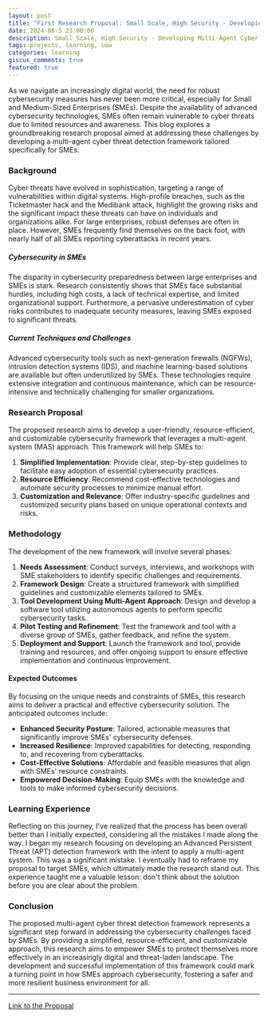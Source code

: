 ```yaml
---
layout: post
title: "First Research Proposal: Small Scale, High Security - Developing Multi-Agent Cyber Threat Detection Framework for SMEs"
date: 2024-06-5 23:00:00
description: Small Scale, High Security - Developing Multi-Agent Cyber Threat Detection Framework for SMEs
tags: projects, learning, uow
categories: learning
giscus_comments: true
featured: true
---
```


As we navigate an increasingly digital world, the need for robust cybersecurity measures has never been more critical, especially for Small and Medium-Sized Enterprises (SMEs). Despite the availability of advanced cybersecurity technologies, SMEs often remain vulnerable to cyber threats due to limited resources and awareness. This blog explores a groundbreaking research proposal aimed at addressing these challenges by developing a multi-agent cyber threat detection framework tailored specifically for SMEs.

### Background

Cyber threats have evolved in sophistication, targeting a range of vulnerabilities within digital systems. High-profile breaches, such as the Ticketmaster hack and the Medibank attack, highlight the growing risks and the significant impact these threats can have on individuals and organizations alike. For large enterprises, robust defenses are often in place. However, SMEs frequently find themselves on the back foot, with nearly half of all SMEs reporting cyberattacks in recent years.

##### Cybersecurity in SMEs

The disparity in cybersecurity preparedness between large enterprises and SMEs is stark. Research consistently shows that SMEs face substantial hurdles, including high costs, a lack of technical expertise, and limited organizational support. Furthermore, a pervasive underestimation of cyber risks contributes to inadequate security measures, leaving SMEs exposed to significant threats.

##### Current Techniques and Challenges

Advanced cybersecurity tools such as next-generation firewalls (NGFWs), intrusion detection systems (IDS), and machine learning-based solutions are available but often underutilized by SMEs. These technologies require extensive integration and continuous maintenance, which can be resource-intensive and technically challenging for smaller organizations.

### Research Proposal

The proposed research aims to develop a user-friendly, resource-efficient, and customizable cybersecurity framework that leverages a multi-agent system (MAS) approach. This framework will help SMEs to:

1. **Simplified Implementation**: Provide clear, step-by-step guidelines to facilitate easy adoption of essential cybersecurity practices.
2. **Resource Efficiency**: Recommend cost-effective technologies and automate security processes to minimize manual effort.
3. **Customization and Relevance**: Offer industry-specific guidelines and customized security plans based on unique operational contexts and risks.

### Methodology

The development of the new framework will involve several phases:

1. **Needs Assessment**: Conduct surveys, interviews, and workshops with SME stakeholders to identify specific challenges and requirements.
2. **Framework Design**: Create a structured framework with simplified guidelines and customizable elements tailored to SMEs.
3. **Tool Development Using Multi-Agent Approach**: Design and develop a software tool utilizing autonomous agents to perform specific cybersecurity tasks.
4. **Pilot Testing and Refinement**: Test the framework and tool with a diverse group of SMEs, gather feedback, and refine the system.
5. **Deployment and Support**: Launch the framework and tool, provide training and resources, and offer ongoing support to ensure effective implementation and continuous improvement.

#### Expected Outcomes

By focusing on the unique needs and constraints of SMEs, this research aims to deliver a practical and effective cybersecurity solution. The anticipated outcomes include:

- **Enhanced Security Posture**: Tailored, actionable measures that significantly improve SMEs' cybersecurity defenses.
- **Increased Resilience**: Improved capabilities for detecting, responding to, and recovering from cyberattacks.
- **Cost-Effective Solutions**: Affordable and feasible measures that align with SMEs' resource constraints.
- **Empowered Decision-Making**: Equip SMEs with the knowledge and tools to make informed cybersecurity decisions.

### Learning Experience

Reflecting on this journey, I've realized that the process has been overall better than I initially expected, considering all the mistakes I made along the way. I began my research focusing on developing an Advanced Persistent Threat (APT) detection framework with the intent to apply a multi-agent system. This was a significant mistake. I eventually had to reframe my proposal to target SMEs, which ultimately made the research stand out. This experience taught me a valuable lesson: don't think about the solution before you are clear about the problem.

### Conclusion

The proposed multi-agent cyber threat detection framework represents a significant step forward in addressing the cybersecurity challenges faced by SMEs. By providing a simplified, resource-efficient, and customizable approach, this research aims to empower SMEs to protect themselves more effectively in an increasingly digital and threat-laden landscape. The development and successful implementation of this framework could mark a turning point in how SMEs approach cybersecurity, fostering a safer and more resilient business environment for all.

---

[Link to the Proposal](/assets/pdf/proposal_1.pdf)